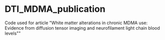 # DTI_MDMA_publication
Code used for article "White matter alterations in chronic MDMA use: Evidence from diffusion tensor imaging and neurofilament light chain blood levels""
